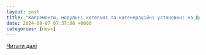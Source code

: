 ```yaml
---
layout: post
title: "Капремонти, модульні котельні та когенераційні установки: на Дніпропетровщині готуються до опалювального сезону"
date: 2024-08-07 07:37:08 +0000
categories: [news]
---
```


[Читати далі](https://www.056.ua/news/3814578/kapremonti-modulni-kotelni-ta-kogeneracijni-ustanovki-na-dnipropetrovsini-gotuutsa-do-opaluvalnogo-sezonu)
